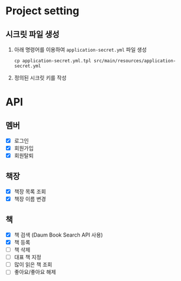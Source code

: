 # Project setting

## 시크릿 파일 생성

1. 아래 명령어를 이용하여 `application-secret.yml` 파일 생성
    ```shell
    cp application-secret.yml.tpl src/main/resources/application-secret.yml
    ```
2. 정의된 시크릿 키를 작성


# API
## 멤버
- [x] 로그인
- [x] 회원가입
- [x] 회원탈퇴
## 책장
- [x] 책장 목록 조회
- [x] 책장 이름 변경
## 책
- [x] 책 검색 (Daum Book Search API 사용)
- [x] 책 등록
- [ ] 책 삭제
- [ ] 대표 책 지정
- [ ] 많이 읽은 책 조회
- [ ] 좋아요/좋아요 해제
